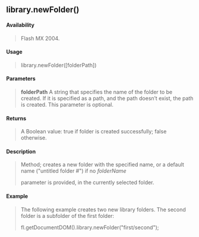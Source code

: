 ## library.newFolder()

#### Availability

> Flash MX 2004.

#### Usage

> library.newFolder(\[folderPath\])

#### Parameters

> **folderPath** A string that specifies the name of the folder to be created. If it is specified as a path, and the path doesn’t exist, the path is created. This parameter is optional.

#### Returns

> A Boolean value: true if folder is created successfully; false otherwise.

#### Description

> Method; creates a new folder with the specified name, or a default name ("untitled folder \#") if no *folderName*
>
> parameter is provided, in the currently selected folder.

#### Example

> The following example creates two new library folders. The second folder is a subfolder of the first folder:
>
> fl.getDocumentDOM().library.newFolder("first/second");
